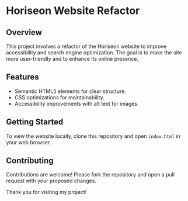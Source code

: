 # Horiseon Website Refactor

## Overview
This project involves a refactor of the Horiseon website to improve accessibility and search engine optimization. The goal is to make the site more user-friendly and to enhance its online presence.

## Features
- Semantic HTML5 elements for clear structure.
- CSS optimizations for maintainability.
- Accessibility improvements with alt text for images.



## Getting Started
To view the website locally, clone this repository and open `index.html` in your web browser.

## Contributing
Contributions are welcome! Please fork the repository and open a pull request with your proposed changes.


Thank you for visiting my project!

